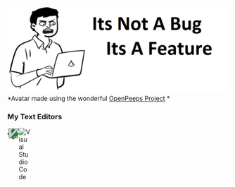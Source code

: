 ![quotes from art of war by sun tzu](https://github.com/tanaybhardwaj24/tanaybhardwaj24/blob/main/banner.png?raw=true)
*Avatar made using the wonderful [OpenPeeps Project](https://www.openpeeps.com/)
*
### My Text Editors
<img align="left" alt="Vim" width="26px" src="https://raw.githubusercontent.com/tanaybhardwaj24/tanaybhardwaj24/main/Images/vim-logo.png" />
<img align="left" alt="Visual Studio Code" width="26px" src="https://upload.wikimedia.org/wikipedia/commons/thumb/9/9a/Visual_Studio_Code_1.35_icon.svg/1200px-Visual_Studio_Code_1.35_icon.svg.png" />
